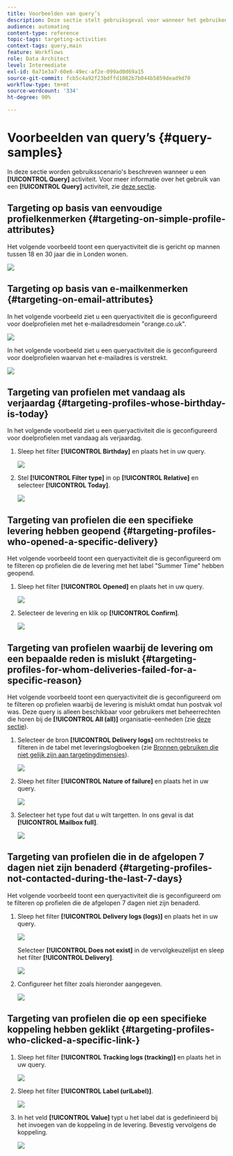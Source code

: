 ```yaml
---
title: Voorbeelden van query’s
description: Deze sectie stelt gebruiksgeval voor wanneer het gebruiken van een activiteit van de Vraag.
audience: automating
content-type: reference
topic-tags: targeting-activities
context-tags: query,main
feature: Workflows
role: Data Architect
level: Intermediate
exl-id: 0a71e3a7-60e6-49ec-af2e-099ad0d69a15
source-git-commit: fcb5c4a92f23bdffd1082b7b044b5859dead9d70
workflow-type: tm+mt
source-wordcount: '334'
ht-degree: 90%

---
```


# Voorbeelden van query’s {#query-samples}

In deze sectie worden gebruiksscenario&#39;s beschreven wanneer u een **[!UICONTROL Query]** activiteit. Voor meer informatie over het gebruik van een **[!UICONTROL Query]** activiteit, zie [deze sectie](../../automating/using/query.md).

## Targeting op basis van eenvoudige profielkenmerken {#targeting-on-simple-profile-attributes}

Het volgende voorbeeld toont een queryactiviteit die is gericht op mannen tussen 18 en 30 jaar die in Londen wonen.

![](assets/query_sample_1.png)

## Targeting op basis van e-mailkenmerken {#targeting-on-email-attributes}

In het volgende voorbeeld ziet u een queryactiviteit die is geconfigureerd voor doelprofielen met het e-mailadresdomein &quot;orange.co.uk&quot;.

![](assets/query_sample_emaildomain.png)

In het volgende voorbeeld ziet u een queryactiviteit die is geconfigureerd voor doelprofielen waarvan het e-mailadres is verstrekt.

![](assets/query_sample_emailnotempty.png)

## Targeting van profielen met vandaag als verjaardag {#targeting-profiles-whose-birthday-is-today}

In het volgende voorbeeld ziet u een queryactiviteit die is geconfigureerd voor doelprofielen met vandaag als verjaardag.

1. Sleep het filter **[!UICONTROL Birthday]** en plaats het in uw query.

   ![](assets/query_sample_birthday.png)

1. Stel **[!UICONTROL Filter type]** in op **[!UICONTROL Relative]** en selecteer **[!UICONTROL Today]**.

   ![](assets/query_sample_birthday2.png)

## Targeting van profielen die een specifieke levering hebben geopend {#targeting-profiles-who-opened-a-specific-delivery}

Het volgende voorbeeld toont een queryactiviteit die is geconfigureerd om te filteren op profielen die de levering met het label &quot;Summer Time&quot; hebben geopend.

1. Sleep het filter **[!UICONTROL Opened]** en plaats het in uw query.

   ![](assets/query_sample_opened.png)

1. Selecteer de levering en klik op **[!UICONTROL Confirm]**.

   ![](assets/query_sample_opened2.png)

## Targeting van profielen waarbij de levering om een bepaalde reden is mislukt {#targeting-profiles-for-whom-deliveries-failed-for-a-specific-reason}

Het volgende voorbeeld toont een queryactiviteit die is geconfigureerd om te filteren op profielen waarbij de levering is mislukt omdat hun postvak vol was. Deze query is alleen beschikbaar voor gebruikers met beheerrechten die horen bij de **[!UICONTROL All (all)]** organisatie-eenheden (zie [deze sectie](../../administration/using/organizational-units.md)).

1. Selecteer de bron **[!UICONTROL Delivery logs]** om rechtstreeks te filteren in de tabel met leveringslogboeken (zie [Bronnen gebruiken die niet gelijk zijn aan targetingdimensies](../../automating/using/using-resources-different-from-targeting-dimensions.md)).

   ![](assets/query_sample_failure1.png)

1. Sleep het filter **[!UICONTROL Nature of failure]** en plaats het in uw query.

   ![](assets/query_sample_failure2.png)

1. Selecteer het type fout dat u wilt targetten. In ons geval is dat **[!UICONTROL Mailbox full]**.

   ![](assets/query_sample_failure3.png)

## Targeting van profielen die in de afgelopen 7 dagen niet zijn benaderd {#targeting-profiles-not-contacted-during-the-last-7-days}

Het volgende voorbeeld toont een queryactiviteit die is geconfigureerd om te filteren op profielen die de afgelopen 7 dagen niet zijn benaderd.

1. Sleep het filter **[!UICONTROL Delivery logs (logs)]** en plaats het in uw query.

   ![](assets/query_sample_7days.png)

   Selecteer **[!UICONTROL Does not exist]** in de vervolgkeuzelijst en sleep het filter **[!UICONTROL Delivery]**.

   ![](assets/query_sample_7days1.png)

1. Configureer het filter zoals hieronder aangegeven.

   ![](assets/query_sample_7days2.png)

## Targeting van profielen die op een specifieke koppeling hebben geklikt {#targeting-profiles-who-clicked-a-specific-link-}

1. Sleep het filter **[!UICONTROL Tracking logs (tracking)]** en plaats het in uw query.

   ![](assets/query_sample_trackinglogs.png)

1. Sleep het filter **[!UICONTROL Label (urlLabel)]**.

   ![](assets/query_sample_trackinglogs2.png)

1. In het veld **[!UICONTROL Value]** typt u het label dat is gedefinieerd bij het invoegen van de koppeling in de levering. Bevestig vervolgens de koppeling.

   ![](assets/query_sample_trackinglogs3.png)
